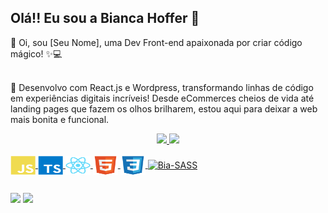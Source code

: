 ## Olá!! Eu sou a Bianca Hoffer 👋

<div>
  👋 Oi, sou [Seu Nome], uma Dev Front-end apaixonada por criar código mágico! ✨💻 <br/><br/>

🚀 Desenvolvo com React.js e Wordpress, transformando linhas de código em experiências digitais incríveis! Desde eCommerces cheios de vida até landing pages que fazem os olhos brilharem, estou aqui para deixar a web mais bonita e funcional.
</div>

<div align="center">
  <a href="https://github.com/biancahoffer">
  <img height="180em" src="https://github-readme-stats.vercel.app/api?username=biancahoffer&show_icons=true&theme=dracula&include_all_commits=true&count_private=true"/>
  <img height="180em" src="https://github-readme-stats.vercel.app/api/top-langs/?username=biancahoffer&layout=compact&langs_count=7&theme=dracula"/>
</div>
  
  
<div style="display: inline_block"><br>
  <img align="center" alt="Bia-Js" height="30" width="40" src="https://raw.githubusercontent.com/devicons/devicon/master/icons/javascript/javascript-plain.svg">
  <img align="center" alt="Bia-Ts" height="30" width="40" src="https://raw.githubusercontent.com/devicons/devicon/master/icons/typescript/typescript-plain.svg">
  <img align="center" alt="Bia-React" height="30" width="40" src="https://raw.githubusercontent.com/devicons/devicon/master/icons/react/react-original.svg">
  <img align="center" alt="Bia-HTML" height="30" width="40" src="https://raw.githubusercontent.com/devicons/devicon/master/icons/html5/html5-original.svg">
  <img align="center" alt="Bia-CSS" height="30" width="40" src="https://raw.githubusercontent.com/devicons/devicon/master/icons/css3/css3-original.svg">
  <img align="center" alt="Bia-SASS" height="30" width="40" src="https://cdn.jsdelivr.net/gh/devicons/devicon/icons/sass/sass-original.svg">
</div>
  
  ##
 
<div> 
  <a href="https://biancahoffer.vercel.app/"><img src="https://img.shields.io/badge/website-000000?style=for-the-badge&logo=About.me&logoColor=white" target="_blank"></a>
  <a href="https://www.linkedin.com/in/bianca-macedo-hoffer/" target="_blank"><img src="https://img.shields.io/badge/-LinkedIn-%230077B5?style=for-the-badge&logo=linkedin&logoColor=white" target="_blank"></a> 
</div>
